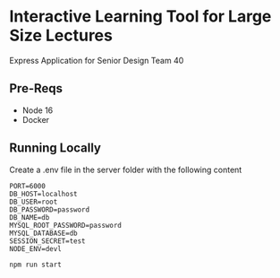 # Interactive Learning Tool for Large Size Lectures ###
Express Application for Senior Design Team 40
## Pre-Reqs
- Node 16
- Docker
## Running Locally
Create a .env file in the server folder with the following content
```
PORT=6000
DB_HOST=localhost
DB_USER=root
DB_PASSWORD=password
DB_NAME=db
MYSQL_ROOT_PASSWORD=password
MYSQL_DATABASE=db
SESSION_SECRET=test
NODE_ENV=devl
```
```
npm run start
```

